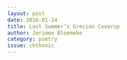 ```yaml
---
layout: post 
date: 2016-01-24
title: Last Summer’s Grecian Coverup
author: Jerimee Bloemeke
category: poetry
issue: chthonic
---
```

